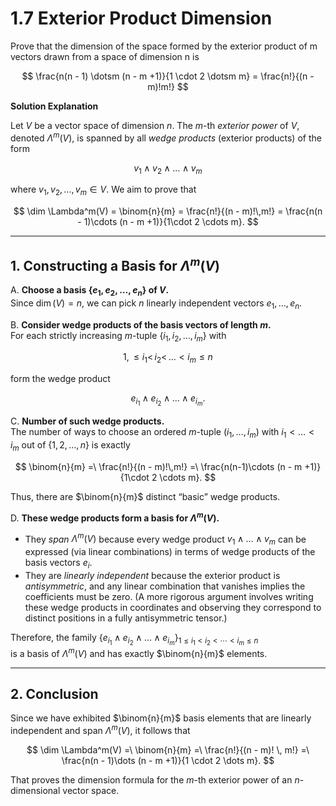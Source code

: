# 1.7 Exterior Product Dimension

Prove that the dimension of the space formed by the exterior product
of m vectors drawn from a space of dimension n is

$$
\frac{n(n - 1) \dotsm (n - m +1)}{1 \cdot 2 \dotsm m} = \frac{n!}{(n - m)!m!}
$$

**Solution Explanation**

Let $V$ be a vector space of dimension $n$.  The $m$-th *exterior power* of $V$, denoted $\Lambda^m(V)$, is spanned by all *wedge products* (exterior products) of the form

$$
v_1 \wedge v_2 \wedge \dots \wedge v_m
$$

where $v_1, v_2, \dots, v_m \in V$.  We aim to prove that

$$
\dim \Lambda^m(V) = \binom{n}{m} = \frac{n!}{(n - m)!\,m!}
= \frac{n(n - 1)\cdots (n - m +1)}{1\cdot 2 \cdots m}.
$$

---

## 1. Constructing a Basis for $\Lambda^m(V)$

A. **Choose a basis $\lbrace e_1, e_2, \dots, e_n \rbrace$ of $V$.**  
   Since $\dim(V) = n$, we can pick $n$ linearly independent vectors $e_1, \dots, e_n$.

B. **Consider wedge products of the basis vectors of length $m$.**  
   For each strictly increasing $m$-tuple $\lbrace i_1, i_2, \dots, i_m \rbrace$ with

$$
   1,\le i_1 <\, i_2 <\,\dots < i_m \le n
$$
   
   form the wedge product
  
$$
   e_{i_1} \wedge e_{i_2} \wedge \dots \wedge e_{i_m}.
$$

C. **Number of such wedge products.**  
   The number of ways to choose an ordered $m$-tuple $(i_1, \dots, i_m)$ with $i_1 < \dots < i_m$ out of $\lbrace 1,2,\dots,n \rbrace$ is exactly

$$
   \binom{n}{m}
   =\
   \frac{n!}{(n - m)!\,m!}
   =\
   \frac{n(n-1)\cdots (n - m +1)}{1\cdot 2 \cdots m}.
$$

   Thus, there are $\binom{n}{m}$ distinct “basic” wedge products.

D. **These wedge products form a basis for $\Lambda^m(V)$.**  
   - They *span* $\Lambda^m(V)$ because every wedge product $v_1 \wedge \dots \wedge v_m$ can be expressed (via linear combinations) in terms of wedge products of the basis vectors $e_i$.  
   - They are *linearly independent* because the exterior product is *antisymmetric*, and any linear combination that vanishes implies the coefficients must be zero.  (A more rigorous argument involves writing these wedge products in coordinates and observing they correspond to distinct positions in a fully antisymmetric tensor.)

Therefore, the family 
$\lbrace e_{i_1}\wedge e_{i_2}\wedge \dots \wedge e_{i_m} \rbrace_{1\le i_1< i_2<\cdots<i_m\le n}$  
is a basis of $\Lambda^m(V)$ and has exactly $\binom{n}{m}$ elements.

---

## 2. Conclusion

Since we have exhibited $\binom{n}{m}$ basis elements that are linearly independent and span $\Lambda^m(V)$, it follows that

$$
\dim \Lambda^m(V) 
=\
\binom{n}{m}
=\
\frac{n!}{(n - m)! \, m!}
=\
\frac{n(n - 1)\dots (n - m +1)}{1 \cdot 2 \dots m}.
$$

That proves the dimension formula for the $m$-th exterior power of an $n$-dimensional vector space.
